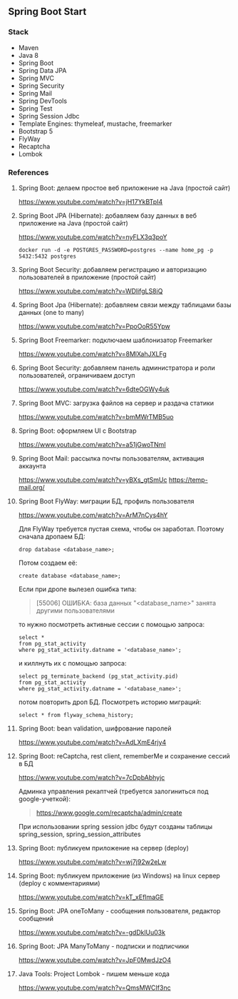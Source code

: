 ## Spring Boot Start

### Stack

* Maven
* Java 8
* Spring Boot
* Spring Data JPA
* Spring MVC
* Spring Security
* Spring Mail
* Spring DevTools
* Spring Test
* Spring Session Jdbc
* Template Engines: thymeleaf, mustache, freemarker
* Bootstrap 5
* FlyWay
* Recaptcha
* Lombok

### References

1. Spring Boot: делаем простое веб приложение на Java (простой сайт)

   https://www.youtube.com/watch?v=jH17YkBTpI4

2. Spring Boot JPA (Hibernate): добавляем базу данных в веб приложение на Java (простой сайт)

   https://www.youtube.com/watch?v=nyFLX3q3poY

   `docker run -d -e POSTGRES_PASSWORD=postgres --name home_pg -p 5432:5432 postgres`

3. Spring Boot Security: добавляем регистрацию и авторизацию пользователей в приложение (простой сайт)

   https://www.youtube.com/watch?v=WDlifgLS8iQ

4. Spring Boot Jpa (Hibernate): добавляем связи между таблицами базы данных (one to many)

   https://www.youtube.com/watch?v=PpoOoR55Ypw

5. Spring Boot Freemarker: подключаем шаблонизатор Freemarker

   https://www.youtube.com/watch?v=8MlXahJXLFg

6. Spring Boot Security: добавляем панель администратора и роли пользователей, ограничиваем доступ

   https://www.youtube.com/watch?v=6dteOGWy4uk

7. Spring Boot MVC: загрузка файлов на сервер и раздача статики

   https://www.youtube.com/watch?v=bmMWrTMB5uo

8. Spring Boot: оформляем UI с Bootstrap

   https://www.youtube.com/watch?v=a51jGwoTNmI

9. Spring Boot Mail: рассылка почты пользователям, активация аккаунта

   https://www.youtube.com/watch?v=yBXs_gtSmUc
   https://temp-mail.org/

10. Spring Boot FlyWay: миграции БД, профиль пользователя

    https://www.youtube.com/watch?v=ArM7nCys4hY

    Для FlyWay требуется пустая схема, чтобы он заработал.
    Поэтому сначала дропаем БД:
     ```postgresql
     drop database <database_name>;
     ```
    Потом создаем её:
     ```postgresql
     create database <database_name>;
     ```
    Если при дропе вылезел ошибка типа:
    > [55006] ОШИБКА: база данных "<database_name>" занята другими пользователями

    то нужно посмотреть активные сессии с помощью запроса:
     ```postgresql
     select *
     from pg_stat_activity
     where pg_stat_activity.datname = '<database_name>';
     ```
    и киллнуть их с помощью запроса:
     ```postgresql
     select pg_terminate_backend (pg_stat_activity.pid)
     from pg_stat_activity
     where pg_stat_activity.datname = '<database_name>';
     ```
    потом повторить дроп БД.
    Посмотреть историю миграций:
    ```postgresql
    select * from flyway_schema_history;
    ```

11. Spring Boot: bean validation, шифрование паролей

    https://www.youtube.com/watch?v=AdLXmE4rjy4

12. Spring Boot: reCaptcha, rest client, rememberMe и сохранение сессий в БД

    https://www.youtube.com/watch?v=7cDpbAbhyjc

    Админка управления рекаптчей (требуется залогиниться под google-учеткой):
    >https://www.google.com/recaptcha/admin/create
 
    При использовании spring session jdbc будут созданы таблицы spring_session, spring_session_attributes

13. Spring Boot: публикуем приложение на сервер (deploy)

    https://www.youtube.com/watch?v=wj7j92w2eLw

14. Spring Boot: публикуем приложение (из Windows) на linux сервер (deploy с комментариями)

    https://www.youtube.com/watch?v=kT_xEflmaGE

15. Spring Boot: JPA oneToMany - сообщения пользователя, редактор сообщений

    https://www.youtube.com/watch?v=-gdDklUu03k    

16. Spring Boot: JPA ManyToMany - подписки и подписчики

    https://www.youtube.com/watch?v=JpF0MwdJzO4

17. Java Tools: Project Lombok - пишем меньше кода

    https://www.youtube.com/watch?v=QmsMWCIf3nc
